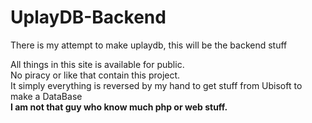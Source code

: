 # UplayDB-Backend
There is my attempt to make uplaydb, this will be the backend stuff

All things in this site is available for public.\
No piracy or like that contain this project.\
It simply everything is reversed by my hand to get stuff from Ubisoft to make a DataBase\
<b>I am not that guy who know much php or web stuff.<b/>
 
